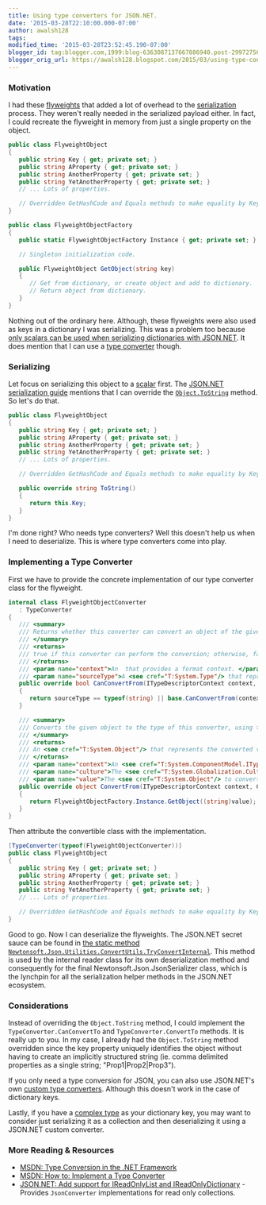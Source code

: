 ```yaml
---
title: Using type converters for JSON.NET.
date: '2015-03-28T22:10:00.000-07:00'
author: awalsh128
tags: 
modified_time: '2015-03-28T23:52:45.190-07:00'
blogger_id: tag:blogger.com,1999:blog-6363087137667886940.post-2997275603564491104
blogger_orig_url: https://awalsh128.blogspot.com/2015/03/using-type-converters-for-jsonnet.html
---
```


### Motivation

I had these [flyweights](http://en.wikipedia.org/wiki/Flyweight_pattern)
that added a lot of overhead to the
[serialization](http://en.wikipedia.org/wiki/Serialization) process.
They weren\'t really needed in the serialized payload either. In fact, I
could recreate the flyweight in memory from just a single property on
the object.

``` csharp
public class FlyweightObject
{
   public string Key { get; private set; }
   public string AProperty { get; private set; }
   public string AnotherProperty { get; private set; }
   public string YetAnotherProperty { get; private set; }
   // ... Lots of properties.

   // Overridden GetHashCode and Equals methods to make equality by Key.
}
```

``` csharp
public class FlyweightObjectFactory
{
   public static FlyweightObjectFactory Instance { get; private set; }

   // Singleton initialization code.

   public FlyweightObject GetObject(string key)
   {
      // Get from dictionary, or create object and add to dictionary.
      // Return object from dictionary.
   }
}
```

Nothing out of the ordinary here. Although, these flyweights were also
used as keys in a dictionary I was serializing. This was a problem too
because [only scalars can be used when serializing dictionaries with
JSON.NET](http://www.newtonsoft.com/json/help/html/SerializationGuide.htm#Dictionarys).
It does mention that I can use a [type
converter](https://msdn.microsoft.com/en-us/library/system.componentmodel.typeconverter%28v=vs.110%29.aspx)
though.

### Serializing

Let focus on serializing this object to a
[scalar](http://en.wikipedia.org/wiki/Primitive_data_type) first. The
[JSON.NET serialization
guide](http://www.newtonsoft.com/json/help/html/SerializationGuide.htm)
mentions that I can override the
[`Object.ToString`](https://msdn.microsoft.com/en-us/library/system.object.tostring%28v=vs.110%29.aspx)
method. So let\'s do that.

``` csharp
public class FlyweightObject
{
   public string Key { get; private set; }
   public string AProperty { get; private set; }
   public string AnotherProperty { get; private set; }
   public string YetAnotherProperty { get; private set; }
   // ... Lots of properties.

   // Overridden GetHashCode and Equals methods to make equality by Key.

   public override string ToString()
   {
      return this.Key;
   }
}
```

I\'m done right? Who needs type converters? Well this doesn\'t help us
when I need to deserialize. This is where type converters come into
play.

### Implementing a Type Converter

First we have to provide the concrete implementation of our type
converter class for the flyweight.

``` csharp
internal class FlyweightObjectConverter
   : TypeConverter
{      
   /// <summary>
   /// Returns whether this converter can convert an object of the given type to the type of this converter, using the specified context.
   /// </summary>
   /// <returns>
   /// true if this converter can perform the conversion; otherwise, false.
   /// </returns>
   /// <param name="context">An  that provides a format context. </param>
   /// <param name="sourceType">A <see cref="T:System.Type"/> that represents the type you want to convert from. </param>
   public override bool CanConvertFrom(ITypeDescriptorContext context, Type sourceType)
   {
      return sourceType == typeof(string) || base.CanConvertFrom(context, sourceType);
   }

   /// <summary>
   /// Converts the given object to the type of this converter, using the specified context and culture information.
   /// </summary>
   /// <returns>
   /// An <see cref="T:System.Object"/> that represents the converted value.
   /// </returns>
   /// <param name="context">An <see cref="T:System.ComponentModel.ITypeDescriptorContext"/> that provides a format context. </param>
   /// <param name="culture">The <see cref="T:System.Globalization.CultureInfo"/> to use as the current culture. </param>
   /// <param name="value">The <see cref="T:System.Object"/> to convert. </param><exception cref="T:System.NotSupportedException">The conversion cannot be performed. </exception>
   public override object ConvertFrom(ITypeDescriptorContext context, CultureInfo culture, object value)
   {
      return FlyweightObjectFactory.Instance.GetObject((string)value);
   }
}
```

Then attribute the convertible class with the implementation.

``` csharp
[TypeConverter(typeof(FlyweightObjectConverter))]
public class FlyweightObject
{
   public string Key { get; private set; }
   public string AProperty { get; private set; }
   public string AnotherProperty { get; private set; }
   public string YetAnotherProperty { get; private set; }
   // ... Lots of properties.

   // Overridden GetHashCode and Equals methods to make equality by Key.
}
```

Good to go. Now I can deserialize the flyweights. The JSON.NET secret
sauce can be found in [the static method
`Newtonsoft.Json.Utilities.ConvertUtils.TryConvertInternal`](https://github.com/JamesNK/Newtonsoft.Json/blob/master/Src/Newtonsoft.Json/Utilities/ConvertUtils.cs).
This method is used by the internal reader class for its own
deserialization method and consequently for the final
Newtonsoft.Json.JsonSerializer class, which is the lynchpin for all the
serialization helper methods in the JSON.NET ecosystem.

### Considerations

Instead of overriding the `Object.ToString` method, I could implement
the `TypeConverter.CanConvertTo` and `TypeConverter.ConvertTo` methods.
It is really up to you. In my case, I already had the `Object.ToString`
method overridden since the key property uniquely identifies the object
without having to create an implicitly structured string (ie. comma
delimited properties as a single string; \"Prop1\|Prop2\|Prop3\").

If you only need a type conversion for JSON, you can also use
JSON.NET\'s own [custom type
converters](http://www.newtonsoft.com/json/help/html/CustomJsonConverter.htm).
Although this doesn\'t work in the case of dictionary keys.

Lastly, if you have a [complex
type](http://en.wikipedia.org/wiki/Composite_data_type) as your
dictionary key, you may want to consider just serializing it as a
collection and then deserializing it using a JSON.NET custom converter.

### More Reading & Resources

-   [MSDN: Type Conversion in the .NET
    Framework](https://msdn.microsoft.com/en-us/library/98bbex99%28v=vs.110%29.aspx)
-   [MSDN: How to: Implement a Type
    Converter](https://msdn.microsoft.com/en-us/library/ayybcxe5.aspx)
-   [JSON.NET: Add support for IReadOnlyList and
    IReadOnlyDictionary](https://json.codeplex.com/workitem/23872) -
    Provides `JsonConverter` implementations for read only collections.
